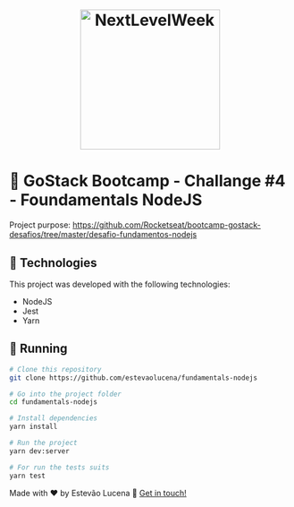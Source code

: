 <h1 align="center">
    <img alt="NextLevelWeek" title="#NextLevelWeek" src="https://camo.githubusercontent.com/8c13dc2618dbd7f76d1d574350b98fdee1335ce5/68747470733a2f2f726f636b6574736561742d63646e2e73332d73612d656173742d312e616d617a6f6e6177732e636f6d2f626f6f7463616d702d6865616465722e706e67" width="250px" />
</h1>

# :ledger: GoStack Bootcamp - Challange #4 - Foundamentals NodeJS

Project purpose: https://github.com/Rocketseat/bootcamp-gostack-desafios/tree/master/desafio-fundamentos-nodejs

## :rocket: Technologies
This project was developed with the following technologies:
- NodeJS
- Jest
- Yarn

## :runner: Running

```bash
# Clone this repository
git clone https://github.com/estevaolucena/fundamentals-nodejs

# Go into the project folder
cd fundamentals-nodejs

# Install dependencies
yarn install

# Run the project
yarn dev:server

# For run the tests suits
yarn test
```


Made with ♥ by Estevão Lucena :wave: [Get in touch!](https://www.linkedin.com/in/estevaolucena/)
